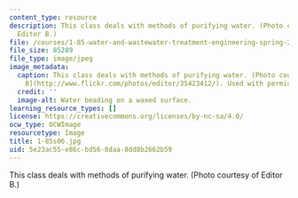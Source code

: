 ```yaml
---
content_type: resource
description: This class deals with methods of purifying water. (Photo courtesy of
  Editor B.)
file: /courses/1-85-water-and-wastewater-treatment-engineering-spring-2006/5e23ac55e86cbd568daa8dd8b2662b59_1-85s06.jpg
file_size: 85289
file_type: image/jpeg
image_metadata:
  caption: This class deals with methods of purifying water. (Photo courtesy of [Editor
    B](http://www.flickr.com/photos/editor/35423412/). Used with permission.)
  credit: ''
  image-alt: Water beading on a waxed surface.
learning_resource_types: []
license: https://creativecommons.org/licenses/by-nc-sa/4.0/
ocw_type: OCWImage
resourcetype: Image
title: 1-85s06.jpg
uid: 5e23ac55-e86c-bd56-8daa-8dd8b2662b59
---
```

This class deals with methods of purifying water. (Photo courtesy of Editor B.)